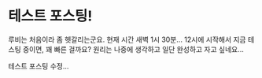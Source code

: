 # 테스트 포스팅!
루비는 처음이라 좀 헷갈리는군요.
현재 시간 새벽 1시 30분... 12시에 시작해서 지금 테스팅 중이면, 꽤 빠른 걸까요?
원리는 나중에 생각하고 일단 완성하고 자고 싶네요...

테스트 포스팅 수정...
